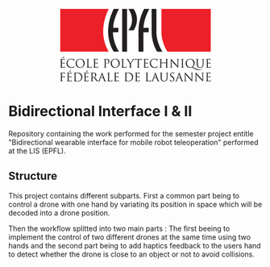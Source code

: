 <p align="center">
  <img src=https://github.com/AntoineWeber/Bidirectional_Interface/blob/master/readme_images/epfl_logo.png>
</p>

# Bidirectional Interface I & II
Repository containing the work performed for the semester project entitle "Bidirectional wearable interface for mobile robot teleoperation" performed at the LIS (EPFL).


## Structure
This project contains different subparts. First a common part being to control a drone with one hand by variating its position in space which will be decoded into a drone position.

Then the workflow splitted into two main parts : The first beeing to implement the control of two different drones at the same time using two hands and the second part being to add haptics feedback to the users hand to detect whether the drone is close to an object or not to avoid collisions.
